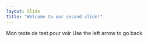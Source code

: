 ```yaml
---
layout: Slide
Title: "Welcome to our second slide!"
---
```

Mon texte de test pour voir
Use the left arrow to go back
